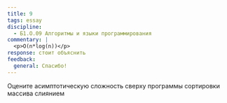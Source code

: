 ```yaml
---
title: 9
tags: essay
discipline:
  - Б1.О.09 Алгоритмы и языки программирования
commentary: |
  <p>O(n*log(n))</p>
response: стоит объяснить
feedback:
  general: Cпасибо!
---
```


Оцените асимптотическую сложность сверху программы сортировки массива слиянием
